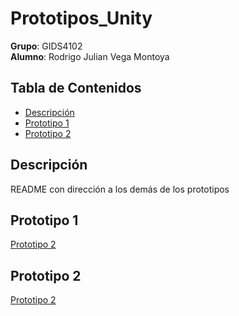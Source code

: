 # Prototipos_Unity

**Grupo**: GIDS4102  
**Alumno**: Rodrigo Julian Vega Montoya

## Tabla de Contenidos
- [Descripción](#descripción)
- [Prototipo 1](#prototipo2)
- [Prototipo 2](#prototipo2)

## Descripción
README con dirección a los demás de los prototipos

## Prototipo 1
<a href="(https://github.com/CreacionDeVideojuegos-rjvm/Prototipo2)" target="_blank">Prototipo 2</a>

## Prototipo 2
<a href="(https://github.com/CreacionDeVideojuegos-rjvm/Prototipo2)" target="_blank">Prototipo 2</a>
